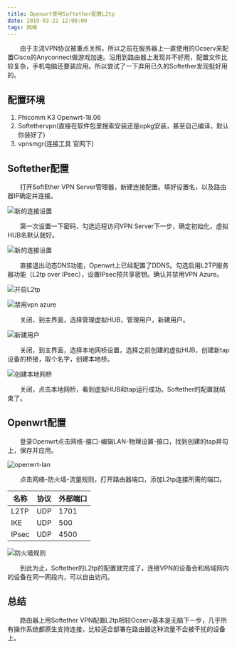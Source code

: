 ```yaml
---
title: Openwrt使用Softether配置L2tp
date: 2019-03-22 12:00:00
tags: 网络
---
```

　　由于主流VPN协议被重点关照，所以之前在服务器上一直使用的Ocserv来配置Cisco的Anyconnect做游戏加速。沿用到路由器上发现并不好用，配置文件比较复杂，手机电脑还要装应用。所以尝试了一下弃用已久的Softether发现挺好用的。

<!-- more --> 

配置环境
---
1. Phicomm K3 Openwrt-18.06
2. Softethervpn(直接在软件包里搜索安装还是opkg安装，甚至自己编译，默认你装好了)
3. vpnsmgr(连接工具 官网下)

Softether配置
---
　　打开SoftEther VPN Server管理器，新建连接配置。填好设置名，以及路由器IP确定并连接。  

![新的连接设置](/images/new-softether.jpg)  

　　第一次设置一下密码，勾选远程访问VPN Server下一步，确定初始化，虚拟HUB名默认就好。  

![新的连接设置](/images/remote-access.jpg)  

　　直接退出动态DNS功能，Openwrt上已经配置了DDNS。勾选启用L2TP服务器功能（L2tp over IPsec），设置IPsec预共享密钥。确认并禁用VPN Azure。  

![开启L2tp](/images/l2tp.jpg)  

![禁用vpn azure](/images/vpn-azure.jpg)  

　　关闭，到主界面，选择管理虚拟HUB，管理用户，新建用户。

![新建用户](/images/new-user.jpg)  

　　关闭，到主界面，选择本地网桥设置，选择之前创建的虚拟HUB，创建新tap设备的桥接，取个名字，创建本地桥。

![创建本地网桥](/images/new-tap.jpg)

　　关闭，点击本地网桥，看到虚拟HUB和tap运行成功。Softether的配置就结束了。  

Openwrt配置
---
　　登录Openwrt点击网络-接口-编辑LAN-物理设置-接口，找到创建的tap并勾上，保存并应用。  

![openwrt-lan](/images/openwrt-lan.jpg)  

　　点击网络-防火墙-流量规则，打开路由器端口，添加L2tp连接所需的端口。  

| 名称  | 协议 | 外部端口 |
| ----- | ---- | -------- |
| L2TP  | UDP  | 1701     |
| IKE   | UDP  | 500      |
| IPsec | UDP  | 4500     |

![防火墙规则](/images/firewall-ruler.jpg)  

　　到此为止，Softether的L2tp的配置就完成了，连接VPN的设备会和局域网内的设备在同一网段内，可以自由访问。  

总结
---
　　路由器上用Softether VPN配置L2tp相较Ocserv基本是无脑下一步，几乎所有操作系统都原生支持连接，比较适合部署在路由器这种流量不会被干扰的设备上。